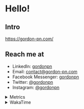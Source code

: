 # Hello!

## Intro

<https://gordon-pn.com/>

## Reach me at

- LinkedIn: [gordonpn](https://www.linkedin.com/in/gordonpn/)
- Email: [contact@gordon-pn.com](mailto:contact@gordon-pn.com)
- Facebook Messenger: [gordonpn](https://www.messenger.com/t/Gordonpn)
- Twitter: [@gordonpn](https://twitter.com/Gordonpn)
- Instagram: [@gordonpn](https://www.instagram.com/gordonpn/)

<details>
  <summary>Metrics</summary>

  <img align="center" src="https://github.com/gordonpn/gordonpn/blob/master/github-metrics.svg" alt="GitHub Metrics">

</details>

<details>
  <summary>WakaTime</summary>

  <!--START_SECTION:waka-->
📊 **This Week I Spent My Time On** 

```text
💬 Programming Languages: 
Java                     8 hrs 18 mins       ███████████████░░░░░░░░░░   61.29 % 
JSON                     1 hr 28 mins        ███░░░░░░░░░░░░░░░░░░░░░░   10.94 % 
XML                      1 hr 14 mins        ██░░░░░░░░░░░░░░░░░░░░░░░   09.12 % 
Makefile                 40 mins             █░░░░░░░░░░░░░░░░░░░░░░░░   05.03 % 
Other                    39 mins             █░░░░░░░░░░░░░░░░░░░░░░░░   04.88 % 

🔥 Editors: 
IntelliJ IDEA            12 hrs 25 mins      ███████████████████████░░   91.65 % 
VS Code                  1 hr 7 mins         ██░░░░░░░░░░░░░░░░░░░░░░░   08.35 % 
```


 Last Updated on 12/02/2025 16:27:12 UTC
<!--END_SECTION:waka-->
</details>
